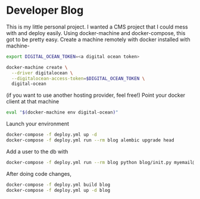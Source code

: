 # Developer Blog

This is my little personal project.  I wanted a CMS project that I could mess
with and deploy easily.  Using docker-machine and docker-compose, this got to
be pretty easy.  Create a machine remotely with docker installed with machine-

```sh
export DIGITAL_OCEAN_TOKEN=<a digital ocean token>

docker-machine create \
  --driver digitalocean \
  --digitalocean-access-token=$DIGITAL_OCEAN_TOKEN \
  digital-ocean
```
(if you want to use another hosting provider, feel free!)
Point your docker client at that machine

```sh
eval "$(docker-machine env digital-ocean)"
```

Launch your environment

```sh
docker-compose -f deploy.yml up -d
docker-compose -f deploy.yml run --rm blog alembic upgrade head
```

Add a user to the db with

```sh
docker-compose -f deploy.yml run --rm blog python blog/init.py myemail@example.com mypassword
```

After doing code changes,

```sh
docker-compose -f deploy.yml build blog
docker-compose -f deploy.yml up -d blog
```
